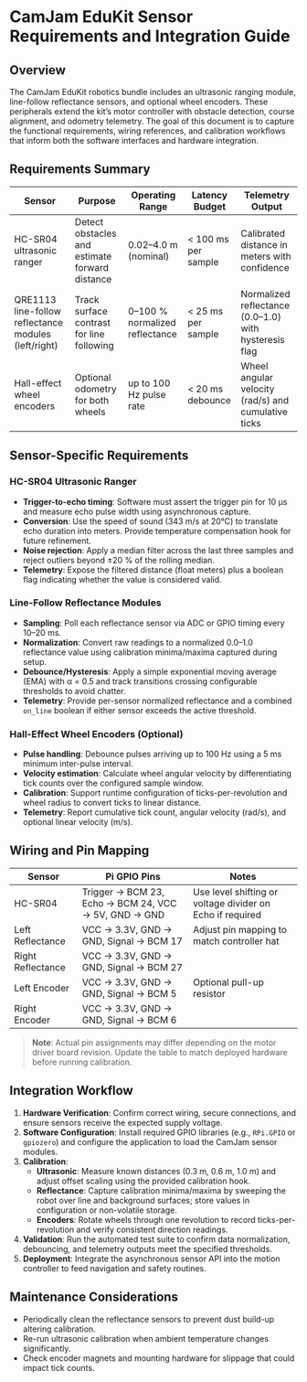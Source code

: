 # CamJam EduKit Sensor Requirements and Integration Guide

## Overview
The CamJam EduKit robotics bundle includes an ultrasonic ranging module, line-follow reflectance sensors, and optional wheel encoders. These peripherals extend the kit’s motor controller with obstacle detection, course alignment, and odometry telemetry. The goal of this document is to capture the functional requirements, wiring references, and calibration workflows that inform both the software interfaces and hardware integration.

## Requirements Summary
| Sensor | Purpose | Operating Range | Latency Budget | Telemetry Output |
| --- | --- | --- | --- | --- |
| HC-SR04 ultrasonic ranger | Detect obstacles and estimate forward distance | 0.02–4.0 m (nominal) | < 100 ms per sample | Calibrated distance in meters with confidence | 
| QRE1113 line-follow reflectance modules (left/right) | Track surface contrast for line following | 0–100 % normalized reflectance | < 25 ms per sample | Normalized reflectance (0.0–1.0) with hysteresis flag |
| Hall-effect wheel encoders | Optional odometry for both wheels | up to 100 Hz pulse rate | < 20 ms debounce | Wheel angular velocity (rad/s) and cumulative ticks |

## Sensor-Specific Requirements

### HC-SR04 Ultrasonic Ranger
* **Trigger-to-echo timing**: Software must assert the trigger pin for 10 µs and measure echo pulse width using asynchronous capture.
* **Conversion**: Use the speed of sound (343 m/s at 20°C) to translate echo duration into meters. Provide temperature compensation hook for future refinement.
* **Noise rejection**: Apply a median filter across the last three samples and reject outliers beyond ±20 % of the rolling median.
* **Telemetry**: Expose the filtered distance (float meters) plus a boolean flag indicating whether the value is considered valid.

### Line-Follow Reflectance Modules
* **Sampling**: Poll each reflectance sensor via ADC or GPIO timing every 10–20 ms.
* **Normalization**: Convert raw readings to a normalized 0.0–1.0 reflectance value using calibration minima/maxima captured during setup.
* **Debounce/Hysteresis**: Apply a simple exponential moving average (EMA) with α = 0.5 and track transitions crossing configurable thresholds to avoid chatter.
* **Telemetry**: Provide per-sensor normalized reflectance and a combined `on_line` boolean if either sensor exceeds the active threshold.

### Hall-Effect Wheel Encoders (Optional)
* **Pulse handling**: Debounce pulses arriving up to 100 Hz using a 5 ms minimum inter-pulse interval.
* **Velocity estimation**: Calculate wheel angular velocity by differentiating tick counts over the configured sample window.
* **Calibration**: Support runtime configuration of ticks-per-revolution and wheel radius to convert ticks to linear distance.
* **Telemetry**: Report cumulative tick count, angular velocity (rad/s), and optional linear velocity (m/s).

## Wiring and Pin Mapping
| Sensor | Pi GPIO Pins | Notes |
| --- | --- | --- |
| HC-SR04 | Trigger → BCM 23, Echo → BCM 24, VCC → 5V, GND → GND | Use level shifting or voltage divider on Echo if required |
| Left Reflectance | VCC → 3.3V, GND → GND, Signal → BCM 17 | Adjust pin mapping to match controller hat |
| Right Reflectance | VCC → 3.3V, GND → GND, Signal → BCM 27 | |
| Left Encoder | VCC → 3.3V, GND → GND, Signal → BCM 5 | Optional pull-up resistor |
| Right Encoder | VCC → 3.3V, GND → GND, Signal → BCM 6 | |

> **Note**: Actual pin assignments may differ depending on the motor driver board revision. Update the table to match deployed hardware before running calibration.

## Integration Workflow
1. **Hardware Verification**: Confirm correct wiring, secure connections, and ensure sensors receive the expected supply voltage.
2. **Software Configuration**: Install required GPIO libraries (e.g., `RPi.GPIO` or `gpiozero`) and configure the application to load the CamJam sensor modules.
3. **Calibration**:
   - **Ultrasonic**: Measure known distances (0.3 m, 0.6 m, 1.0 m) and adjust offset scaling using the provided calibration hook.
   - **Reflectance**: Capture calibration minima/maxima by sweeping the robot over line and background surfaces; store values in configuration or non-volatile storage.
   - **Encoders**: Rotate wheels through one revolution to record ticks-per-revolution and verify consistent direction readings.
4. **Validation**: Run the automated test suite to confirm data normalization, debouncing, and telemetry outputs meet the specified thresholds.
5. **Deployment**: Integrate the asynchronous sensor API into the motion controller to feed navigation and safety routines.

## Maintenance Considerations
* Periodically clean the reflectance sensors to prevent dust build-up altering calibration.
* Re-run ultrasonic calibration when ambient temperature changes significantly.
* Check encoder magnets and mounting hardware for slippage that could impact tick counts.

